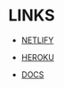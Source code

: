 # LINKS
- [NETLIFY](https://app.netlify.com/sites/afakeartistgoes/overview)
- [HEROKU](https://dashboard.heroku.com/apps/afakeartistgoestony/)

- [DOCS](https://redwoodjs.com/docs/introduction)
